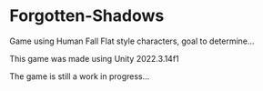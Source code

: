 # Forgotten-Shadows

Game using Human Fall Flat style characters, goal to determine...

This game was made using Unity 2022.3.14f1

The game is still a work in progress...
